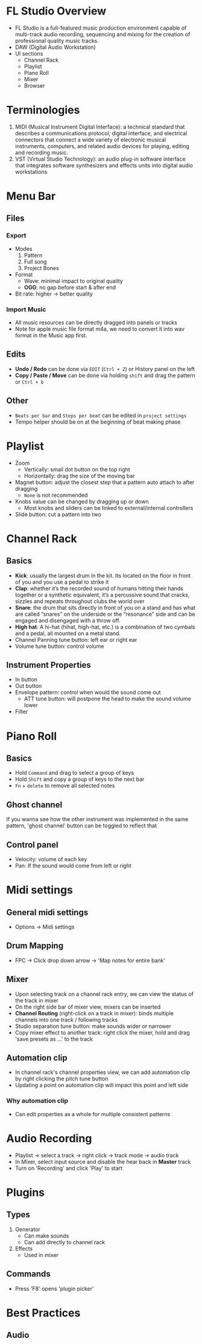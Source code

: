 # FL Studio Overview
- FL Studio is a full-featured music production environment capable of multi-track audio recording, sequencing and mixing for the creation of professional quality music tracks. 
- DAW (Digital Audio Workstation) 
- UI sections
   - Channel Rack
   - Playlist
   - Piano Roll
   - Mixer
   - Browser

# Terminologies
1. MIDI (Musical Instrument Digital Interface): a technical standard that describes a communications protocol, digital interface, and electrical connectors that connect a wide variety of electronic musical instruments, computers, and related audio devices for playing, editing and recording music.
1. VST (Virtual Studio Technology): an audio plug-in software interface that integrates software synthesizers and effects units into digital audio workstations



# Menu Bar
## Files
### Export
- Modes
   1. Pattern
   1. Full song
   1. Project Bones
- Format
   - Wave: minimal impact to original quality
   - **OGG**: no gap before start & after end
- Bit rate: higher -> better quality

### Import Music
- All music resources can be directly dragged into panels or tracks
- Note for apple music file format m4a, we need to convert it into wav format in the Music app first.

## Edits
- **Undo / Redo** can be done via `EDIT` (`Ctrl + Z`) or History panel on the left
- **Copy / Paste / Move** can be done via holding `shift` and drag the pattern or `Ctrl + b`

## Other
- `Beats per bar` and `Steps per beat` can be edited in `project settings`
- Tempo helper should be on at the beginning of beat making phase

# Playlist
- Zoom
   - Vertically: small dot button on the top right
   - Horizontally: drag the size of the moving bar
- Magnet button: adjust the closest step that a pattern auto attach to after dragging
   - `None` is not recommended
- Knobs value can be changed by dragging up or down
   - Most knobs and sliders can be linked to external/internal controllers
- Slide button: cut a pattern into two

   


# Channel Rack
## Basics
- **Kick**: usually the largest drum in the kit. Its located on the floor in front of you and you use a pedal to strike it
- **Clap**: whether it’s the recorded sound of humans hitting their hands together or a synthetic equivalent, it’s a percussive sound that cracks, sizzles and repeats throughout clubs the world over
- **Snare**: the drum that sits directly in front of you on a stand and has what are called “snares” on the underside or the “resonance” side and can be engaged and disengaged with a throw off. 
- **High hat**: A hi-hat (hihat, high-hat, etc.) is a combination of two cymbals and a pedal, all mounted on a metal stand.
- Channel Panning tune button: left ear or right ear
- Volume tune button: control volume

## Instrument Properties
- In button
- Out button
- Envelope pattern: control when would the sound come out
   - ATT tune button: will postpone the head to make the sound volume lower
- Filter



# Piano Roll
## Basics
- Hold `Command` and drag to select a group of keys 
- Hold `Shift` and copy a group of keys to the next bar
- `Fn` + `delete` to remove all selected notes 

## Ghost channel
If you wanna see how the other instrument was implemented in the same pattern, 'ghost channel' button can be toggled to reflect that

## Control panel
- Velocity: volume of each key
- Pan: If the sound would come from left or right




# Midi settings
## General midi settings
- Options -> Midi settings

## Drum Mapping 
- FPC -> Click drop down arrow -> 'Map notes for entire bank'

## Mixer
- Upon selecting track on a channel rack entry, we can view the status of the track in mixer
- On the right side bar of mixer view, mixers can be inserted
- **Channel Routing** (right-click on a track in mixer): binds multiple channels into one track / following tracks
- Studio separation tune button: make sounds wider or narrower
- Copy mixer effect to another track: right click the mixer, hold and drag 'save presets as ...' to the track

## Automation clip
- In channel rack's channel properties view, we can add automation clip by right clicking the pitch tune button
- Updating a point on automation clip will impact this point and left side 

### Why automation clip
- Can edit properties as a whole for multiple consistent patterns

# Audio Recording
- Playlist -> select a track -> right click -> track mode -> audio track
- In Mixer, select input source and disable the hear back in **Master** track
- Turn on 'Recording' and click 'Play' to start

# Plugins

## Types
1. Generator
   - Can make sounds
   - Can add directly to channel rack
1. Effects
   - Used in mixer

## Commands
- Press 'F8' opens 'plugin picker'


# Best Practices
## Audio
